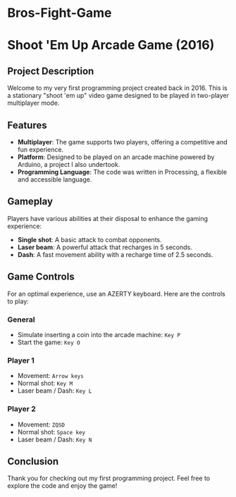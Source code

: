 # Bros-Fight-Game
# Shoot 'Em Up Arcade Game (2016)

## Project Description

Welcome to my very first programming project created back in 2016. This is a stationary "shoot 'em up" video game designed to be played in two-player multiplayer mode.

## Features

- **Multiplayer**: The game supports two players, offering a competitive and fun experience.
- **Platform**: Designed to be played on an arcade machine powered by Arduino, a project I also undertook.
- **Programming Language**: The code was written in Processing, a flexible and accessible language.

## Gameplay

Players have various abilities at their disposal to enhance the gaming experience:

- **Single shot**: A basic attack to combat opponents.
- **Laser beam**: A powerful attack that recharges in 5 seconds.
- **Dash**: A fast movement ability with a recharge time of 2.5 seconds.

## Game Controls

For an optimal experience, use an AZERTY keyboard. Here are the controls to play:

### General

- Simulate inserting a coin into the arcade machine: `Key P`
- Start the game: `Key O`

### Player 1

- Movement: `Arrow keys`
- Normal shot: `Key M`
- Laser beam / Dash: `Key L`

### Player 2

- Movement: `ZQSD`
- Normal shot: `Space key`
- Laser beam / Dash: `Key N`

## Conclusion

Thank you for checking out my first programming project. Feel free to explore the code and enjoy the game!

